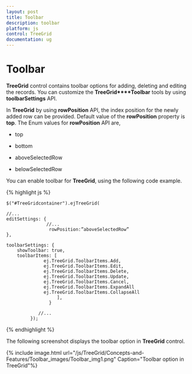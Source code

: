 ```yaml
---
layout: post
title: Toolbar
description: toolbar
platform: js
control: TreeGrid
documentation: ug
---
```


# Toolbar

**TreeGrid** control contains toolbar options for adding, deleting and editing the records. You can customize the **TreeGrid****Toolbar** tools by using **toolbarSettings** API. 

In **TreeGrid** by using **rowPosition** API, the index position for the newly added row can be provided. Default value of the **rowPosition** property is **top**. The Enum values for **rowPosition** API are,

* top

* bottom

* aboveSelectedRow

* belowSelectedRow

You can enable toolbar for **TreeGrid**, using the following code example.

{% highlight js %}

    $("#TreeGridcontainer").ejTreeGrid(

    //...
    editSettings: {
                   //...
                    rowPosition:”aboveSelectedRow”
    },  

    toolbarSettings: {
        showToolbar: true,
        toolbarItems: [
                  ej.TreeGrid.ToolbarItems.Add,                                                      
                  ej.TreeGrid.ToolbarItems.Edit,
                  ej.TreeGrid.ToolbarItems.Delete, 
                  ej.TreeGrid.ToolbarItems.Update,             
                  ej.TreeGrid.ToolbarItems.Cancel,   
                  ej.TreeGrid.ToolbarItems.ExpandAll                               
                  ej.TreeGrid.ToolbarItems.CollapseAll
                       ],
                    }

                //...
             });


{% endhighlight %}



The following screenshot displays the toolbar option in **TreeGrid** control.

{% include image.html url="/js/TreeGrid/Concepts-and-Features/Toolbar_images/Toolbar_img1.png" Caption="Toolbar option in TreeGrid"%}

